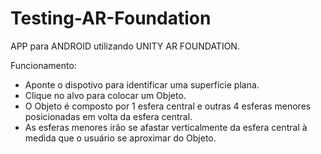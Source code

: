 # Testing-AR-Foundation

APP para ANDROID utilizando UNITY AR FOUNDATION.

Funcionamento:
- Aponte o dispotivo para identificar uma superfície plana.
- Clique no alvo para colocar um Objeto.
- O Objeto é composto por 1 esfera central e outras 4 esferas menores posicionadas em volta da esfera central.
- As esferas menores irão se afastar verticalmente da esfera central à medida que o usuário se aproximar do Objeto.

